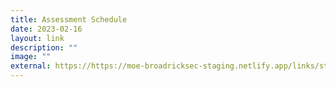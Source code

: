 ```yaml
---
title: Assessment Schedule
date: 2023-02-16
layout: link
description: ""
image: ""
external: https://https://moe-broadricksec-staging.netlify.app/links/students/assessment-schedule/
---
```

